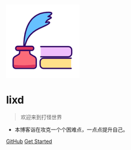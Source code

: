 ![logo](logo.png)
# lixd

> 欢迎来到打怪世界

- 本博客诣在攻克一个个困难点，一点点提升自己。 

[GitHub](https://github.com/lixiaodong1994/docs)
[Get Started](README)


